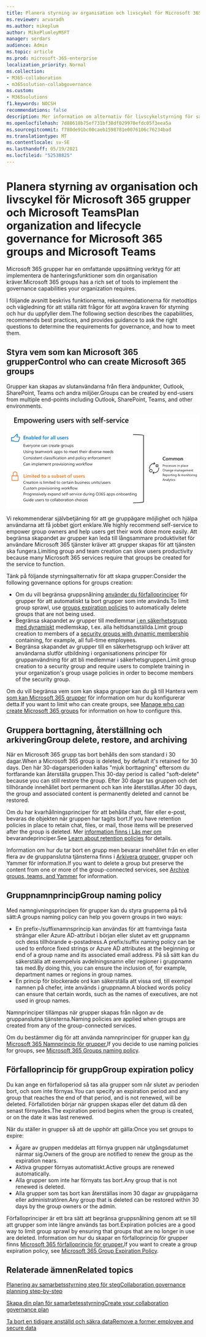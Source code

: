 ```yaml
---
title: Planera styrning av organisation och livscykel för Microsoft 365 grupper och Microsoft Teams
ms.reviewer: arvaradh
ms.author: mikeplum
author: MikePlumleyMSFT
manager: serdars
audience: Admin
ms.topic: article
ms.prod: microsoft-365-enterprise
localization_priority: Normal
ms.collection:
- M365-collaboration
- m365solution-collabgovernance
ms.custom:
- M365solutions
f1.keywords: NOCSH
recommendations: false
description: Mer information om alternativ för livscykelstyrning för samarbetsverktyg i Microsoft 365
ms.openlocfilehash: 7d88618b75ef731bf38df029970efdc05f3eea5a
ms.sourcegitcommit: f780de91bc00caeb1598781e0076106c76234bad
ms.translationtype: MT
ms.contentlocale: sv-SE
ms.lasthandoff: 05/19/2021
ms.locfileid: "52538825"
---
```

# <a name="plan-organization-and-lifecycle-governance-for-microsoft-365-groups-and-microsoft-teams"></a><span data-ttu-id="a3839-103">Planera styrning av organisation och livscykel för Microsoft 365 grupper och Microsoft Teams</span><span class="sxs-lookup"><span data-stu-id="a3839-103">Plan organization and lifecycle governance for Microsoft 365 groups and Microsoft Teams</span></span>

<span data-ttu-id="a3839-104">Microsoft 365 grupper har en omfattande uppsättning verktyg för att implementera de hanteringsfunktioner som din organisation kräver.</span><span class="sxs-lookup"><span data-stu-id="a3839-104">Microsoft 365 groups has a rich set of tools to implement the governance capabilities your organization requires.</span></span> 

<span data-ttu-id="a3839-105">I följande avsnitt beskrivs funktionerna, rekommendationerna för metodtips och vägledning för att ställa rätt frågor för att avgöra kraven för styrning och hur du uppfyller dem.</span><span class="sxs-lookup"><span data-stu-id="a3839-105">The following section describes the capabilities, recommends best practices, and provides guidance to ask the right questions to determine the requirements for governance, and how to meet them.</span></span>

## <a name="control-who-can-create-microsoft-365-groups"></a><span data-ttu-id="a3839-106">Styra vem som kan Microsoft 365 grupper</span><span class="sxs-lookup"><span data-stu-id="a3839-106">Control who can create Microsoft 365 groups</span></span>

<span data-ttu-id="a3839-107">Grupper kan skapas av slutanvändarna från flera ändpunkter, Outlook, SharePoint, Teams och andra miljöer.</span><span class="sxs-lookup"><span data-stu-id="a3839-107">Groups can be created by end-users from multiple end-points including Outlook, SharePoint, Teams, and other environments.</span></span>

![image desc](../media/04.png)

<span data-ttu-id="a3839-109">Vi rekommenderar självbetjäning för att ge gruppägare möjlighet och hjälpa användarna att få jobbet gjort enklare.</span><span class="sxs-lookup"><span data-stu-id="a3839-109">We highly recommend self-service to empower group owners and help users get their work done more easily.</span></span> <span data-ttu-id="a3839-110">Att begränsa skapandet av grupper kan leda till långsammare produktivitet för användare Microsoft 365 tjänster kräver att grupper skapas för att tjänsten ska fungera.</span><span class="sxs-lookup"><span data-stu-id="a3839-110">Limiting group and team creation can slow users productivity because many Microsoft 365 services require that groups be created for the service to function.</span></span>

<span data-ttu-id="a3839-111">Tänk på följande styrningsalternativ för att skapa grupper:</span><span class="sxs-lookup"><span data-stu-id="a3839-111">Consider the following governance options for groups creation:</span></span>

- <span data-ttu-id="a3839-112">Om du vill begränsa gruppsnålning [använder du förfalloprinciper](microsoft-365-groups-expiration-policy.md) för grupper för att automatiskt ta bort grupper som inte används.</span><span class="sxs-lookup"><span data-stu-id="a3839-112">To limit group sprawl, use [groups expiration policies](microsoft-365-groups-expiration-policy.md) to automatically delete groups that are not being used.</span></span>
- <span data-ttu-id="a3839-113">Begränsa skapandet av grupper till medlemmar [i en säkerhetsgrupp med dynamiskt](/azure/active-directory/users-groups-roles/groups-create-rule) medlemskap, t.ex. alla heltidsanställda.</span><span class="sxs-lookup"><span data-stu-id="a3839-113">Limit group creation to members of a [security groups with dynamic membership](/azure/active-directory/users-groups-roles/groups-create-rule) containing, for example, all full-time employees.</span></span>
- <span data-ttu-id="a3839-114">Begränsa skapandet av grupper till en säkerhetsgrupp och kräver att användarna slutför utbildning i organisationens principer för gruppanvändning för att bli medlemmar i säkerhetsgruppen.</span><span class="sxs-lookup"><span data-stu-id="a3839-114">Limit group creation to a security group and require users to complete training in your organization's group usage policies in order to become members of the security group.</span></span>

<span data-ttu-id="a3839-115">Om du vill begränsa vem som kan skapa grupper kan du gå till Hantera vem [som kan Microsoft 365 grupper](manage-creation-of-groups.md) för information om hur du konfigurerar detta.</span><span class="sxs-lookup"><span data-stu-id="a3839-115">If you want to limit who can create groups, see [Manage who can create Microsoft 365 groups](manage-creation-of-groups.md) for information on how to configure this.</span></span>

## <a name="group-delete-restore-and-archiving"></a><span data-ttu-id="a3839-116">Gruppera borttagning, återställning och arkivering</span><span class="sxs-lookup"><span data-stu-id="a3839-116">Group delete, restore, and archiving</span></span>

<span data-ttu-id="a3839-117">När en Microsoft 365 grupp tas bort behålls den som standard i 30 dagar.</span><span class="sxs-lookup"><span data-stu-id="a3839-117">When a Microsoft 365 group is deleted, by default it's retained for 30 days.</span></span> <span data-ttu-id="a3839-118">Den här 30-dagarsperioden kallas "mjuk borttagning" eftersom du fortfarande kan återställa gruppen.</span><span class="sxs-lookup"><span data-stu-id="a3839-118">This 30-day period is called "soft-delete" because you can still restore the group.</span></span> <span data-ttu-id="a3839-119">Efter 30 dagar tas gruppen och det tillhörande innehållet bort permanent och kan inte återställas.</span><span class="sxs-lookup"><span data-stu-id="a3839-119">After 30 days, the group and associated content is permanently deleted and cannot be restored.</span></span>

<span data-ttu-id="a3839-120">Om du har kvarhållningsprinciper för att behålla chatt, filer eller e-post, bevaras de objekten när gruppen har tagits bort.</span><span class="sxs-lookup"><span data-stu-id="a3839-120">If you have retention policies in place to retain chat, files, or mail, those items will be preserved after the group is deleted.</span></span> <span data-ttu-id="a3839-121">Mer [information finns i Läs mer om](../compliance/retention.md) bevarandeprinciper.</span><span class="sxs-lookup"><span data-stu-id="a3839-121">See [Learn about retention policies](../compliance/retention.md) for details.</span></span>

<span data-ttu-id="a3839-122">Information om hur du tar bort en grupp men bevarar innehållet från en eller flera av de gruppanslutna tjänsterna finns i [Arkivera grupper,](end-life-cycle-groups-teams-sites-yammer.md) grupper och Yammer för information.</span><span class="sxs-lookup"><span data-stu-id="a3839-122">If you want to delete a group but preserve the content from one or more of the group-connected services, see [Archive groups, teams, and Yammer](end-life-cycle-groups-teams-sites-yammer.md) for information.</span></span>

## <a name="group-naming-policy"></a><span data-ttu-id="a3839-123">Gruppnamnprincip</span><span class="sxs-lookup"><span data-stu-id="a3839-123">Group naming policy</span></span>

<span data-ttu-id="a3839-124">Med namngivningsprincipen för grupper kan du styra grupperna på två sätt:</span><span class="sxs-lookup"><span data-stu-id="a3839-124">A groups naming policy can help you govern groups in two ways:</span></span>

- <span data-ttu-id="a3839-125">En prefix-/suffixnamnsprincip kan användas för att framtvinga fasta strängar eller Azure AD-attribut i början eller slutet av ett gruppnamn och dess tillhörande e-postadress.</span><span class="sxs-lookup"><span data-stu-id="a3839-125">A prefix/suffix naming policy can be used to enforce fixed strings or Azure AD attributes at the beginning or end of a group name and its associated email address.</span></span> <span data-ttu-id="a3839-126">På så sätt kan du säkerställa att exempelvis avdelningsnamn eller regioner i gruppnamn tas med.</span><span class="sxs-lookup"><span data-stu-id="a3839-126">By doing this, you can ensure the inclusion of, for example, department names or regions in group names.</span></span>
- <span data-ttu-id="a3839-127">En princip för blockerade ord kan säkerställa att vissa ord, till exempel namnen på chefer, inte används i gruppnamn.</span><span class="sxs-lookup"><span data-stu-id="a3839-127">A blocked words policy can ensure that certain words, such as the names of executives, are not used in group names.</span></span>

<span data-ttu-id="a3839-128">Namnprinciper tillämpas när grupper skapas från någon av de gruppanslutna tjänsterna.</span><span class="sxs-lookup"><span data-stu-id="a3839-128">Naming policies are applied when groups are created from any of the group-connected services.</span></span>

<span data-ttu-id="a3839-129">Om du bestämmer dig för att använda namnprinciper för grupper kan [du Microsoft 365 Namnprincip för grupper.](groups-naming-policy.md)</span><span class="sxs-lookup"><span data-stu-id="a3839-129">If you decide to use naming policies for groups, see [Microsoft 365 Groups naming policy](groups-naming-policy.md).</span></span>

## <a name="group-expiration-policy"></a><span data-ttu-id="a3839-130">Förfalloprincip för grupp</span><span class="sxs-lookup"><span data-stu-id="a3839-130">Group expiration policy</span></span>

<span data-ttu-id="a3839-131">Du kan ange en förfalloperiod så tas alla grupper som når slutet av perioden bort, och som inte förnyas.</span><span class="sxs-lookup"><span data-stu-id="a3839-131">You can specify an expiration period and any group that reaches the end of that period, and is not renewed, will be deleted.</span></span> <span data-ttu-id="a3839-132">Förfallotiden börjar när gruppen skapas eller det datum då den senast förnyades.</span><span class="sxs-lookup"><span data-stu-id="a3839-132">The expiration period begins when the group is created, or on the date it was last renewed.</span></span>

<span data-ttu-id="a3839-133">När du ställer in grupper så att de upphör att gälla:</span><span class="sxs-lookup"><span data-stu-id="a3839-133">Once you set groups to expire:</span></span>
- <span data-ttu-id="a3839-134">Ägare av gruppen meddelas att förnya gruppen när utgångsdatumet närmar sig.</span><span class="sxs-lookup"><span data-stu-id="a3839-134">Owners of the group are notified to renew the group as the expiration nears.</span></span>
- <span data-ttu-id="a3839-135">Aktiva grupper förnyas automatiskt.</span><span class="sxs-lookup"><span data-stu-id="a3839-135">Active groups are renewed automatically.</span></span>
- <span data-ttu-id="a3839-136">Alla grupper som inte har förnyats tas bort.</span><span class="sxs-lookup"><span data-stu-id="a3839-136">Any group that is not renewed is deleted.</span></span>
- <span data-ttu-id="a3839-137">Alla grupper som tas bort kan återställas inom 30 dagar av gruppägarna eller administratören.</span><span class="sxs-lookup"><span data-stu-id="a3839-137">Any group that is deleted can be restored within 30 days by the group owners or the admin.</span></span>

<span data-ttu-id="a3839-138">Förfalloprinciper är ett bra sätt att begränsa gruppsnålning genom att se till att grupper som inte längre används tas bort.</span><span class="sxs-lookup"><span data-stu-id="a3839-138">Expiration policies are a good way to limit group sprawl by ensuring that groups that are no longer in use are deleted.</span></span> <span data-ttu-id="a3839-139">Information om hur du skapar en förfalloprincip för grupper finns [Microsoft 365 förfalloprincip för grupper.](microsoft-365-groups-expiration-policy.md)</span><span class="sxs-lookup"><span data-stu-id="a3839-139">If you want to create a group expiration policy, see [Microsoft 365 Group Expiration Policy](microsoft-365-groups-expiration-policy.md).</span></span>

## <a name="related-topics"></a><span data-ttu-id="a3839-140">Relaterade ämnen</span><span class="sxs-lookup"><span data-stu-id="a3839-140">Related topics</span></span>

[<span data-ttu-id="a3839-141">Planering av samarbetsstyrning steg för steg</span><span class="sxs-lookup"><span data-stu-id="a3839-141">Collaboration governance planning step-by-step</span></span>](collaboration-governance-overview.md#collaboration-governance-planning-step-by-step)

[<span data-ttu-id="a3839-142">Skapa din plan för samarbetesstyrning</span><span class="sxs-lookup"><span data-stu-id="a3839-142">Create your collaboration governance plan</span></span>](collaboration-governance-first.md)

[<span data-ttu-id="a3839-143">Ta bort en tidigare anställd och säkra data</span><span class="sxs-lookup"><span data-stu-id="a3839-143">Remove a former employee and secure data</span></span>](/microsoft-365/admin/add-users/remove-former-employee)
